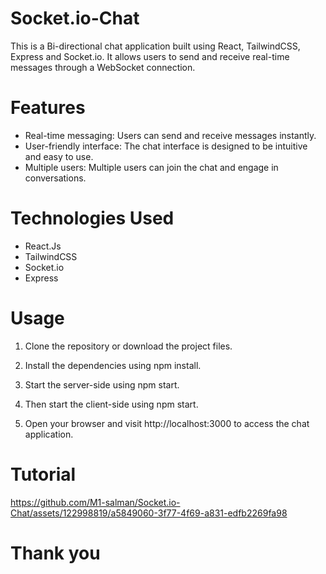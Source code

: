 # Socket.io-Chat
This is a Bi-directional chat application built using React, TailwindCSS, Express and Socket.io. It allows users to send and receive real-time messages through a WebSocket connection.
# Features
- Real-time messaging: Users can send and receive messages instantly.
- User-friendly interface: The chat interface is designed to be intuitive and easy to use.
- Multiple users: Multiple users can join the chat and engage in conversations.
# Technologies Used
- React.Js
- TailwindCSS
- Socket.io
- Express
# Usage
1. Clone the repository or download the project files.
   
2. Install the dependencies using npm install.

3. Start the server-side using npm start.

4. Then start the client-side using npm start.

5. Open your browser and visit http://localhost:3000 to access the chat application.

# Tutorial
https://github.com/M1-salman/Socket.io-Chat/assets/122998819/a5849060-3f77-4f69-a831-edfb2269fa98

# Thank you
